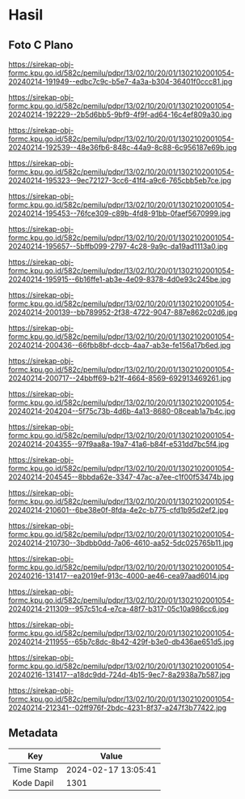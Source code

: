 # Hasil

## Foto C Plano

https://sirekap-obj-formc.kpu.go.id/582c/pemilu/pdpr/13/02/10/20/01/1302102001054-20240214-191949--edbc7c9c-b5e7-4a3a-b304-36401f0ccc81.jpg

https://sirekap-obj-formc.kpu.go.id/582c/pemilu/pdpr/13/02/10/20/01/1302102001054-20240214-192229--2b5d6bb5-9bf9-4f9f-ad64-16c4ef809a30.jpg

https://sirekap-obj-formc.kpu.go.id/582c/pemilu/pdpr/13/02/10/20/01/1302102001054-20240214-192539--48e36fb6-848c-44a9-8c88-6c956187e69b.jpg

https://sirekap-obj-formc.kpu.go.id/582c/pemilu/pdpr/13/02/10/20/01/1302102001054-20240214-195323--9ec72127-3cc6-41f4-a9c6-765cbb5eb7ce.jpg

https://sirekap-obj-formc.kpu.go.id/582c/pemilu/pdpr/13/02/10/20/01/1302102001054-20240214-195453--76fce309-c89b-4fd8-91bb-0faef5670999.jpg

https://sirekap-obj-formc.kpu.go.id/582c/pemilu/pdpr/13/02/10/20/01/1302102001054-20240214-195657--5bffb099-2797-4c28-9a9c-da19ad1113a0.jpg

https://sirekap-obj-formc.kpu.go.id/582c/pemilu/pdpr/13/02/10/20/01/1302102001054-20240214-195915--6b16ffe1-ab3e-4e09-8378-4d0e93c245be.jpg

https://sirekap-obj-formc.kpu.go.id/582c/pemilu/pdpr/13/02/10/20/01/1302102001054-20240214-200139--bb789952-2f38-4722-9047-887e862c02d6.jpg

https://sirekap-obj-formc.kpu.go.id/582c/pemilu/pdpr/13/02/10/20/01/1302102001054-20240214-200436--66fbb8bf-dccb-4aa7-ab3e-fe156a17b6ed.jpg

https://sirekap-obj-formc.kpu.go.id/582c/pemilu/pdpr/13/02/10/20/01/1302102001054-20240214-200717--24bbff69-b21f-4664-8569-692913469261.jpg

https://sirekap-obj-formc.kpu.go.id/582c/pemilu/pdpr/13/02/10/20/01/1302102001054-20240214-204204--5f75c73b-4d6b-4a13-8680-08ceab1a7b4c.jpg

https://sirekap-obj-formc.kpu.go.id/582c/pemilu/pdpr/13/02/10/20/01/1302102001054-20240214-204355--97f9aa8a-19a7-41a6-b84f-e531dd7bc5f4.jpg

https://sirekap-obj-formc.kpu.go.id/582c/pemilu/pdpr/13/02/10/20/01/1302102001054-20240214-204545--8bbda62e-3347-47ac-a7ee-c1f00f53474b.jpg

https://sirekap-obj-formc.kpu.go.id/582c/pemilu/pdpr/13/02/10/20/01/1302102001054-20240214-210601--6be38e0f-8fda-4e2c-b775-cfd1b95d2ef2.jpg

https://sirekap-obj-formc.kpu.go.id/582c/pemilu/pdpr/13/02/10/20/01/1302102001054-20240214-210730--3bdbb0dd-7a06-4610-aa52-5dc025765b11.jpg

https://sirekap-obj-formc.kpu.go.id/582c/pemilu/pdpr/13/02/10/20/01/1302102001054-20240216-131417--ea2019ef-913c-4000-ae46-cea97aad6014.jpg

https://sirekap-obj-formc.kpu.go.id/582c/pemilu/pdpr/13/02/10/20/01/1302102001054-20240214-211309--957c51c4-e7ca-48f7-b317-05c10a986cc6.jpg

https://sirekap-obj-formc.kpu.go.id/582c/pemilu/pdpr/13/02/10/20/01/1302102001054-20240214-211955--65b7c8dc-8b42-429f-b3e0-db436ae651d5.jpg

https://sirekap-obj-formc.kpu.go.id/582c/pemilu/pdpr/13/02/10/20/01/1302102001054-20240216-131417--a18dc9dd-724d-4b15-9ec7-8a2938a7b587.jpg

https://sirekap-obj-formc.kpu.go.id/582c/pemilu/pdpr/13/02/10/20/01/1302102001054-20240214-212341--02ff976f-2bdc-4231-8f37-a247f3b77422.jpg


## Metadata

| Key        | Value               |
| ---------- | ------------------- |
| Time Stamp | 2024-02-17 13:05:41 |
| Kode Dapil | 1301                |



